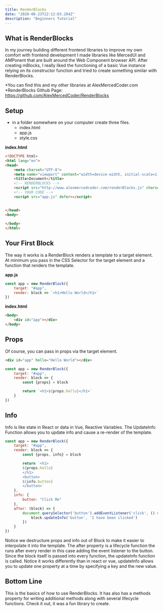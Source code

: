 ```yaml
---
title: RenderBlocks
date: "2020-08-23T22:12:03.284Z"
description: "Beginners Tutorial"
---
```


## What is RenderBlocks

In my journey building different frontend libraries to improve my own comfort with frontend development I made libraries like MercedUI and AMPonent that are built around the Web Component browser API. After creating mBlocks, I really liked the functioning of a basic Vue instance relying on its constructor function and tried to create something similar with RenderBlocks.

*You can find this and my other libraries at AlexMercedCoder.com
*RenderBlocks Github Page: https://github.com/AlexMercedCoder/RenderBlocks

## Setup

- in a folder somewhere on your computer create three files.
  - index.html
  - app.js
  - style.css

**index.html**

```html
<!DOCTYPE html>
<html lang="en">
<head>
    <meta charset="UTF-8">
    <meta name="viewport" content="width=device-width, initial-scale=1.0">
    <title>Document</title>
    <!-- RENDERBLOCKS -->
    <script src="http://www.alexmercedcoder.com/renderBlocks.js" charset="utf-8" defer></script>
    <!-- YOUR CODE -->
    <script src="app.js" defer></script>

    
</head>
<body>
    
</body>
</html>
```

## Your First Block

The way it works is a RenderBlock renders a template to a target element. At minimum you pass in the CSS Selector for the target element and a function that renders the template.

**app.js**
```js
const app = new RenderBlock({
    target: "#app",
    render: block => `<h1>Hello World</h1>`
})
```

**index.html**
```html
<body>
    <div id="app"></div>
</body>
```

## Props

Of course, you can pass in props via the target element.

```html
<div id="app" hello="Hello World"></div>
```

```js
const app = new RenderBlock({
    target: "#app",
    render: block => {
        const {props} = block

        return `<h1>${props.hello}</h1>`
    }
})
```

## Info

Info is like state in React or data in Vue, Reactive Variables. The UpdateInfo Function allows you to update info and cause a re-render of the template.

```js
const app = new RenderBlock({
    target: "#app",
    render: block => {
        const {props, info} = block

        return `<h1>
        ${props.hello}
        </h1>
        <button>
        ${info.button}
        </button>`
    },
    info: {
        button: "Click Me"
    },
    after: (block) => {
        document.querySelector('button').addEventListener('click', () => {
            block.updateInfo('button', 'I have been clicked')
        })
    }
})
```

Notice we destructure props and info out of Block to make it easier to interpolate it into the template. The after property is a lifecycle function the runs after every render in this case adding the event listener to the button. Since the block itself is passed into every function, the updateInfo function is called. Notice it works differently than in react or vue, updateInfo allows you to update one property at a time by specifying a key and the new value.

## Bottom Line

This is the basics of how to use RenderBlocks. It has also has a methods property for writing additional methods along with several lifecycle functions. Check it out, it was a fun library to create.